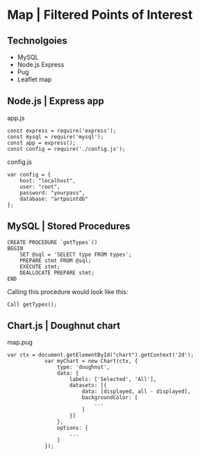 # Map | Filtered Points of Interest

## Technolgoies

- MySQL
- Node.js Express 
- Pug
- Leaflet map

## Node.js | Express app

app.js
``` 
const express = require('express');
const mysql = require('mysql');
const app = express();
const config = require('./config.js');
``` 

config.js
``` 
var config = {
    host: "localhost",
    user: "root",
    password: "yourpass",
    database: "artpointdb"
};
``` 

## MySQL | Stored Procedures

``` 
CREATE PROCEDURE `getTypes`()
BEGIN
	SET @sql = 'SELECT type FROM types';
    PREPARE stmt FROM @sql;
	EXECUTE stmt;
	DEALLOCATE PREPARE stmt;
END
``` 
Calling this procedure would look like this:
``` 
Call getTypes();
``` 

## Chart.js | Doughnut chart

map.pug
``` 
var ctx = document.getElementById("chart").getContext('2d');
            var myChart = new Chart(ctx, {
                type: 'doughnut',
                data: {
                    labels: ['Selected', 'All'],
                    datasets: [{
                        data: [displayed, all - displayed],
                        backgroundColor: [
                            ...
                        ]
                    }]
                },
                options: {
                    ...
                }
            });
``` 
